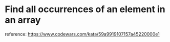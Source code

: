# Find all occurrences of an element in an array

reference: https://www.codewars.com/kata/59a9919107157a45220000e1

